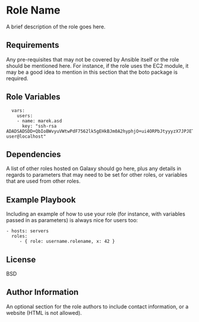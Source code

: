 Role Name
=========

A brief description of the role goes here.

Requirements
------------

Any pre-requisites that may not be covered by Ansible itself or the role should be mentioned here. For instance, if the role uses the EC2 module, it may be a good idea to mention in this section that the boto package is required.

Role Variables
--------------

```
  vars:
    users:
    - name: marek.asd
      key: "ssh-rsa ADADSADSDD+QbIoBWvyuVWtwPdF7562lk5gEHkBJm0A2hyphjO+ui4ORPbJtyyyzX7JPJETMm+6D6PZXQWjbl4OICUJ/76OgMqJnRfIjZaAW687OL5pJxj/dO1Kt61VX8lG4YsSMfOMc8h2O3RRDegEwaVEcgWeLF0SLyVLIxxYb/6J+QCrIxq9KdMBiwrEt9AmWybGiG0kRxRWWNeX1tUG/1ZOzMp7r51CIF2US+rlEO16pISW8d/+0/9LSYK8/Grb/zf2qvhc9azq2PvtuZ7fZLVRqaFTbQkZXpAzTITq9DEtW1C8snKsUC9CyAGXzuWEwniowcWg4T89C8SLdPZz2CY5eZ56/OCUgWcVvyTv6eSSVIu7PljHJxggQaIjEzRej/dhbVFVatl9USGWL1AU7aE079OxOxfGxZCar8WpCsJJebWEPY1W1iUo+7VNJJy85Ulh3qyJWAA7QGE= user@localhost"
```

Dependencies
------------

A list of other roles hosted on Galaxy should go here, plus any details in regards to parameters that may need to be set for other roles, or variables that are used from other roles.

Example Playbook
----------------

Including an example of how to use your role (for instance, with variables passed in as parameters) is always nice for users too:

    - hosts: servers
      roles:
         - { role: username.rolename, x: 42 }

License
-------

BSD

Author Information
------------------

An optional section for the role authors to include contact information, or a website (HTML is not allowed).
